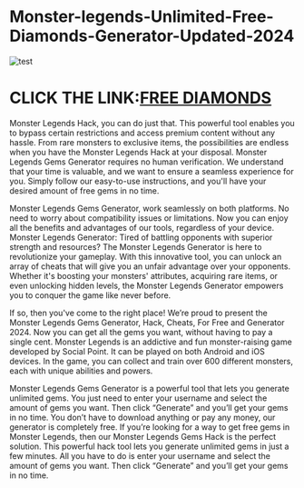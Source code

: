 # Monster-legends-Unlimited-Free-Diamonds-Generator-Updated-2024

![test](https://encrypted-tbn0.gstatic.com/images?q=tbn:ANd9GcQ8LOp3UA4Vzf7rqqrA83PbWMRwNgFdwL5lbfk_hXU1T1byJuxuW6T1WdoQq7498CJgJIk&usqp=CAU)

# CLICK THE LINK:[FREE DIAMONDS](https://grantgame.com/monsterlegends/)

Monster Legends Hack, you can do just that. This powerful tool enables you to bypass certain restrictions and access premium content without any hassle. From rare monsters to exclusive items, the possibilities are endless when you have the Monster Legends Hack at your disposal. Monster Legends Gems Generator requires no human verification. We understand that your time is valuable, and we want to ensure a seamless experience for you. Simply follow our easy-to-use instructions, and you'll have your desired amount of free gems in no time.

Monster Legends Gems Generator, work seamlessly on both platforms. No need to worry about compatibility issues or limitations. Now you can enjoy all the benefits and advantages of our tools, regardless of your device. Monster Legends Generator: Tired of battling opponents with superior strength and resources? The Monster Legends Generator is here to revolutionize your gameplay. With this innovative tool, you can unlock an array of cheats that will give you an unfair advantage over your opponents. Whether it's boosting your monsters' attributes, acquiring rare items, or even unlocking hidden levels, the Monster Legends Generator empowers you to conquer the game like never before.

If so, then you've come to the right place! We’re proud to present the Monster Legends Gems Generator, Hack, Cheats, For Free and Generator 2024. Now you can get all the gems you want, without having to pay a single cent. Monster Legends is an addictive and fun monster-raising game developed by Social Point. It can be played on both Android and iOS devices. In the game, you can collect and train over 600 different monsters, each with unique abilities and powers.

Monster Legends Gems Generator is a powerful tool that lets you generate unlimited gems. You just need to enter your username and select the amount of gems you want. Then click “Generate” and you’ll get your gems in no time. You don’t have to download anything or pay any money, our generator is completely free. If you’re looking for a way to get free gems in Monster Legends, then our Monster Legends Gems Hack is the perfect solution. This powerful hack tool lets you generate unlimited gems in just a few minutes. All you have to do is enter your username and select the amount of gems you want. Then click “Generate” and you’ll get your gems in no time.
